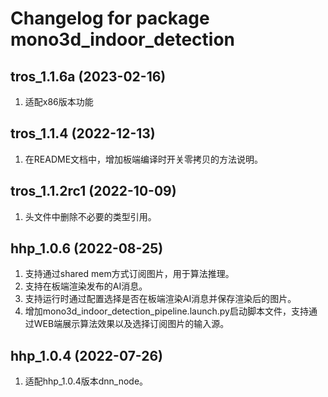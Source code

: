 # Changelog for package mono3d_indoor_detection

tros_1.1.6a (2023-02-16)
------------------
1. 适配x86版本功能


tros_1.1.4 (2022-12-13)
------------------
1. 在README文档中，增加板端编译时开关零拷贝的方法说明。


tros_1.1.2rc1 (2022-10-09)
------------------
1. 头文件中删除不必要的类型引用。


hhp_1.0.6 (2022-08-25)
------------------
1. 支持通过shared mem方式订阅图片，用于算法推理。
2. 支持在板端渲染发布的AI消息。
3. 支持运行时通过配置选择是否在板端渲染AI消息并保存渲染后的图片。
4. 增加mono3d_indoor_detection_pipeline.launch.py启动脚本文件，支持通过WEB端展示算法效果以及选择订阅图片的输入源。


hhp_1.0.4 (2022-07-26)
------------------
1. 适配hhp_1.0.4版本dnn_node。
